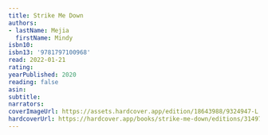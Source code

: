```yaml
---
title: Strike Me Down
authors:
- lastName: Mejia
  firstName: Mindy
isbn10:
isbn13: '9781797100968'
read: 2022-01-21
rating:
yearPublished: 2020
reading: false
asin:
subtitle:
narrators:
coverImageUrl: https://assets.hardcover.app/edition/18643988/9324947-L.jpg
hardcoverUrl: https://hardcover.app/books/strike-me-down/editions/31497101
---
```

